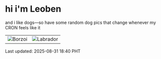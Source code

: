 # hi i'm Leoben

and i like dogs—so have some random dog pics that change whenever my CRON feels like it

|  |  |
|--------|----------|
| ![Borzoi](https://random-dog-vercel.vercel.app/api/random-borzoi?v=1756636815) | ![Labrador](https://random-dog-vercel.vercel.app/api/random-labrador?v=1756636815) |

Last updated: 2025-08-31 18:40 PHT
